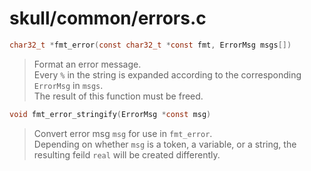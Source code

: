 # skull/common/errors.c

```c
char32_t *fmt_error(const char32_t *const fmt, ErrorMsg msgs[])
```

> Format an error message.
> \
> Every `%` in the string is expanded according to the corresponding `ErrorMsg` in `msgs`.
> \
> The result of this function must be freed.

```c
void fmt_error_stringify(ErrorMsg *const msg)
```

> Convert error msg `msg` for use in `fmt_error`.
> \
> Depending on whether `msg` is a token, a variable, or a string, the resulting feild `real` will be created differently.

